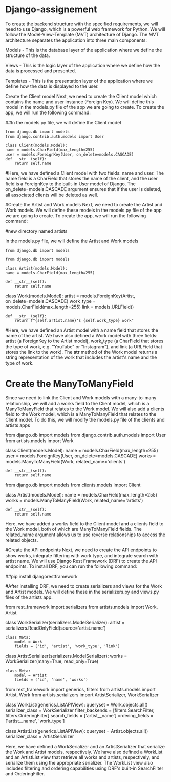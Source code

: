 # Django-assignement

To create the backend structure with the specified requirements, we will need to use Django, which is a powerful web framework for Python. We will follow the Model-View-Template (MVT) architecture of Django. The MVT architecture separates the application into three main components:

Models - This is the database layer of the application where we define the structure of the data.

Views - This is the logic layer of the application where we define how the data is processed and presented.

Templates - This is the presentation layer of the application where we define how the data is displayed to the user.


Create the Client model
Next, we need to create the Client model which contains the name and user instance (Foreign Key). We will define this model in the models.py file of the app we are going to create. To create the app, we will run the following command:



##In the models.py file, we will define the Client model 


    from django.db import models
    from django.contrib.auth.models import User

    class Client(models.Model):
    name = models.CharField(max_length=255)
    user = models.ForeignKey(User, on_delete=models.CASCADE)
    def __str__(self):
        return self.name

#Here, we have defined a Client model with two fields: name and user. The name field is a CharField that stores the name of the client, and the user field is a ForeignKey to the built-in User model of Django. The on_delete=models.CASCADE argument ensures that if the user is deleted, all associated clients will be deleted as well.

 #Create the Artist and Work models
Next, we need to create the Artist and Work models. We will define these models in the models.py file of the app we are going to create. To create the app, we will run the following command:

#new directory named artists


In the models.py file, we will define the Artist and Work models 



    from django.db import models
    
    from django.db import models

    class Artist(models.Model):
    name = models.CharField(max_length=255)

    def __str__(self):
        return self.name

class Work(models.Model):
    artist = models.ForeignKey(Artist, on_delete=models.CASCADE)
    work_type = models.CharField(max_length=255)
    link = models.URLField()
    
    def __str__(self):
        return f"{self.artist.name}'s {self.work_type} work"

#Here, we have defined an Artist model with a name field that stores the name of the artist. We have also defined a Work model with three fields: artist (a ForeignKey to the Artist model), work_type (a CharField that stores the type of work, e.g. "YouTube" or "Instagram"), and link (a URLField that stores the link to the work). The __str__ method of the Work model returns a string representation of the work that includes the artist's name and the type of work.

# Create the ManyToManyField
Since we need to link the Client and Work models with a many-to-many relationship, we will add a works field to the Client model, which is a ManyToManyField that relates to the Work model. We will also add a clients field to the Work model, which is a ManyToManyField that relates to the Client model. To do this, we will modify the models.py file of the clients and artists apps 





from django.db import models
from django.contrib.auth.models import User
from artists.models import Work

class Client(models.Model):
    name = models.CharField(max_length=255)
    user = models.ForeignKey(User, on_delete=models.CASCADE)
    works = models.ManyToManyField(Work, related_name='clients')

    def __str__(self):
        return self.name



from django.db import models
from clients.models import Client

class Artist(models.Model):
    name = models.CharField(max_length=255)
    works = models.ManyToManyField(Work, related_name='artists')

    def __str__(self):
        return self.name



Here, we have added a works field to the Client model and a clients field to the Work model, both of which are ManyToManyField fields. The related_name argument allows us to use reverse relationships to access the related objects.



#Create the API endpoints
Next, we need to create the API endpoints to show works, integrate filtering with work type, and integrate search with artist name. We will use Django Rest Framework (DRF) to create the API endpoints. To install DRF, you can run the following command:

##pip install djangorestframework


#After installing DRF, we need to create serializers and views for the Work and Artist models. We will define these in the serializers.py and views.py files of the artists app.


from rest_framework import serializers
from artists.models import Work, Artist

class WorkSerializer(serializers.ModelSerializer):
    artist = serializers.ReadOnlyField(source='artist.name')

    class Meta:
        model = Work
        fields = ('id', 'artist', 'work_type', 'link')

class ArtistSerializer(serializers.ModelSerializer):
    works = WorkSerializer(many=True, read_only=True)

    class Meta:
        model = Artist
        fields = ('id', 'name', 'works')




from rest_framework import generics, filters
from artists.models import Artist, Work
from artists.serializers import ArtistSerializer, WorkSerializer

class WorkList(generics.ListAPIView):
    queryset = Work.objects.all()
    serializer_class = WorkSerializer
    filter_backends = [filters.SearchFilter, filters.OrderingFilter]
    search_fields = ['artist__name']
    ordering_fields = ['artist__name', 'work_type']

class ArtistList(generics.ListAPIView):
    queryset = Artist.objects.all()
    serializer_class = ArtistSerializer






Here, we have defined a WorkSerializer and an ArtistSerializer that serialize the Work and Artist models, respectively. We have also defined a WorkList and an ArtistList view that retrieve all works and artists, respectively, and serialize them using the appropriate serializer. The WorkList view also includes filtering and ordering capabilities using DRF's built-in SearchFilter and OrderingFilter.
